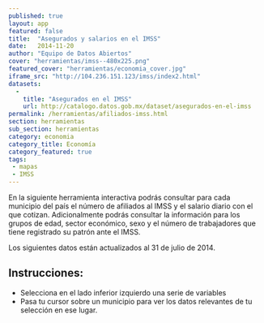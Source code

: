 ```yaml
---
published: true
layout: app
featured: false
title:  "Asegurados y salarios en el IMSS"
date:   2014-11-20
author: "Equipo de Datos Abiertos"
cover: "herramientas/imss--480x225.png"
featured_cover: "herramientas/economia_cover.jpg"
iframe_src: "http://104.236.151.123/imss/index2.html"
datasets:
  -
    title: "Asegurados en el IMSS"
    url: http://catalogo.datos.gob.mx/dataset/asegurados-en-el-imss
permalink: /herramientas/afiliados-imss.html
section: herramientas
sub_section: herramientas
category: economia
category_title: Economía
category_featured: true
tags:
 - mapas
 - IMSS
---
```


<p>En la siguiente herramienta interactiva podrás consultar para cada municipio del país el número de afiliados al IMSS y el salario diario con el que cotizan.  Adicionalmente podrás consultar la información para los grupos de edad, sector económico, sexo y el número de trabajadores que tiene registrado su patrón ante el IMSS. </p>

<p>Los siguientes datos están actualizados al 31 de julio de 2014.</p>

<h2>Instrucciones:</h2>
<ul>
<li>Selecciona en el lado inferior izquierdo una serie de variables</li>
<li>Pasa tu cursor sobre un municipio para ver los datos relevantes de tu selección en ese lugar. </li>
</ul>
